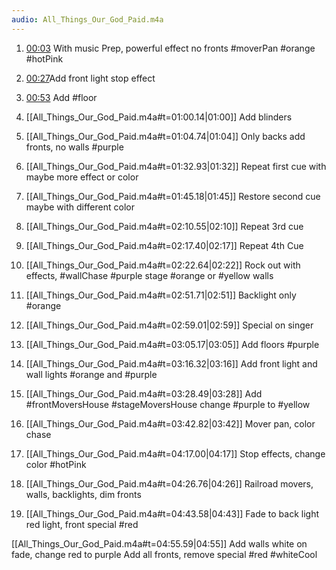 ```yaml
---
audio: All_Things_Our_God_Paid.m4a
---
```


1. [00:03](All_Things_Our_God_Paid.m4a#t=5.22) With music Prep, powerful effect no fronts #moverPan
#orange #hotPink 

2. [00:27](All_Things_Our_God_Paid.m4a#t=27.63)Add front light stop effect



3. [00:53](All_Things_Our_God_Paid.m4a#t=53.88) Add #floor 

4. [[All_Things_Our_God_Paid.m4a#t=01:00.14|01:00]] Add blinders 

5. [[All_Things_Our_God_Paid.m4a#t=01:04.74|01:04]] Only backs add fronts, no walls #purple


6. [[All_Things_Our_God_Paid.m4a#t=01:32.93|01:32]] Repeat first cue with maybe more effect or color



7. [[All_Things_Our_God_Paid.m4a#t=01:45.18|01:45]]  Restore second cue maybe with different color


8. [[All_Things_Our_God_Paid.m4a#t=02:10.55|02:10]]  Repeat 3rd cue


9. [[All_Things_Our_God_Paid.m4a#t=02:17.40|02:17]]  Repeat 4th Cue

10. [[All_Things_Our_God_Paid.m4a#t=02:22.64|02:22]] Rock out with effects, #wallChase #purple stage #orange or #yellow walls


11. [[All_Things_Our_God_Paid.m4a#t=02:51.71|02:51]] Backlight only #orange 


12. [[All_Things_Our_God_Paid.m4a#t=02:59.01|02:59]] Special on singer


13. [[All_Things_Our_God_Paid.m4a#t=03:05.17|03:05]] Add floors #purple


14. [[All_Things_Our_God_Paid.m4a#t=03:16.32|03:16]] Add front light and wall lights #orange and #purple
 
15. [[All_Things_Our_God_Paid.m4a#t=03:28.49|03:28]] Add #frontMoversHouse #stageMoversHouse  change #purple to #yellow 


16. [[All_Things_Our_God_Paid.m4a#t=03:42.82|03:42]] Mover pan, color chase

17. [[All_Things_Our_God_Paid.m4a#t=04:17.00|04:17]] Stop effects, change color #hotPink 


18. [[All_Things_Our_God_Paid.m4a#t=04:26.76|04:26]] Railroad movers, walls, backlights, dim fronts


19. [[All_Things_Our_God_Paid.m4a#t=04:43.58|04:43]] Fade to back light red light, front special #red


[[All_Things_Our_God_Paid.m4a#t=04:55.59|04:55]]  Add walls white on fade, change red to purple Add all fronts, remove special #red #whiteCool 





